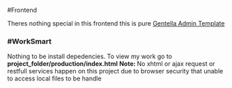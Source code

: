 #Frontend

Theres nothing special in this frontend this is pure <a href="https://colorlib.com/polygon/gentelella/">Gentella Admin Template</a> 

<h3>#WorkSmart</h3>

Nothing to be install depedencies.
To view my work go to <b>project_folder/production/index.html</b>
<b>Note: </b> No xhtml or ajax request or restfull services happen on this project due to browser security that unable to access local files to be handle </b>


